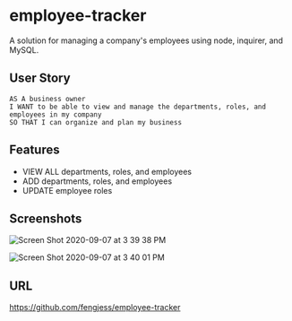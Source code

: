 # employee-tracker

A solution for managing a company's employees using node, inquirer, and MySQL.

## User Story

```
AS A business owner
I WANT to be able to view and manage the departments, roles, and employees in my company
SO THAT I can organize and plan my business
```

## Features

* VIEW ALL departments, roles, and employees
* ADD departments, roles, and employees
* UPDATE employee roles

## Screenshots

![Screen Shot 2020-09-07 at 3 39 38 PM](https://user-images.githubusercontent.com/65512016/92419135-6bea8300-f120-11ea-867f-9d8b10a10c6e.png)

![Screen Shot 2020-09-07 at 3 40 01 PM](https://user-images.githubusercontent.com/65512016/92419141-6db44680-f120-11ea-9742-bbd25656cdcf.png)

## URL

https://github.com/fengjess/employee-tracker
